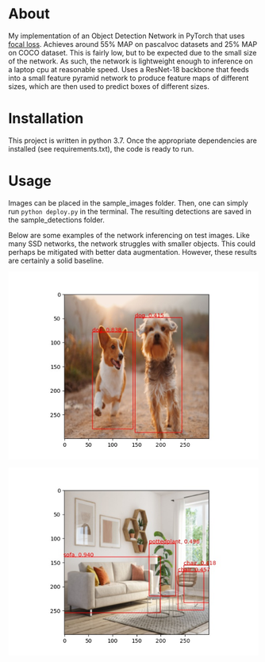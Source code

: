 # About

My implementation of an Object Detection Network in PyTorch that uses [focal loss](https://arxiv.org/pdf/1708.02002.pdf). Achieves around 55% MAP on pascalvoc datasets and 25% MAP on COCO dataset. This is fairly low, but to be expected due to the small size of the network. As such, the network is lightweight enough to inference on a laptop cpu at reasonable speed. Uses a ResNet-18 backbone that feeds into a small feature pyramid network to produce feature maps of different sizes, which are then used to predict boxes of different sizes.

# Installation

This project is written in python 3.7. Once the appropriate dependencies are installed (see requirements.txt), the code is ready to run.

# Usage

Images can be placed in the sample_images folder. Then, one can simply run `python deploy.py` in the terminal. The resulting detections are saved in the sample_detections folder.

Below are some examples of the network inferencing on test images. Like many SSD networks, the network struggles with smaller objects. This could perhaps be mitigated with better data augmentation. However, these results are certainly a solid baseline.

![Detection on dog picture](./sample_detections/dog.jpg)

![Detection on living room](./sample_detections/living_room.jpg)



